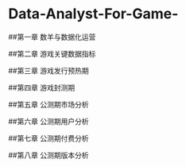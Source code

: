 # Data-Analyst-For-Game-

##第一章 数羊与数据化运营

##第二章 游戏关键数据指标 

##第三章 游戏发行预热期

##第四章 游戏封测期

##第五章 公测期市场分析 

##第六章 公测期用户分析 

##第七章 公测期付费分析

##第八章 公测期版本分析
